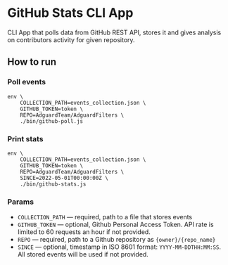 # GitHub Stats CLI App

CLI App that polls data from GitHub REST API, stores it and gives analysis on contributors activity for given repository.

## How to run

### Poll events

```
env \
    COLLECTION_PATH=events_collection.json \
    GITHUB_TOKEN=token \
    REPO=AdguardTeam/AdguardFilters \
    ./bin/github-poll.js
```
### Print stats

```
env \
    COLLECTION_PATH=events_collection.json \
    GITHUB_TOKEN=token \
    REPO=AdguardTeam/AdguardFilters \
    SINCE=2022-05-01T00:00:00Z \
    ./bin/github-stats.js   
```
### Params

* `COLLECTION_PATH` — required, path to a file that stores events
* `GITHUB_TOKEN` — optional, Github Personal Access Token. API rate is limited to 60 requests an hour if not provided.
* `REPO` — required, path to a Github repository as `{owner}/{repo_name}`
* `SINCE` — optional, timestamp in ISO 8601 format: `YYYY-MM-DDTHH:MM:SS`. All stored events will be used if not provided.